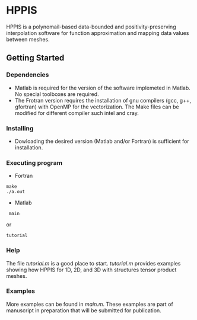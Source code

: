 # HPPIS
HPPIS is a polynomail-based data-bounded and positivity-preserving interpolation software for function approximation and mapping data values between meshes.


## Getting Started

### Dependencies

* Matlab is required for the version of the software implemeted in Matlab. No special toolboxes are required.
* The Frotran version requires the installation of gnu compilers (gcc, g++, gfortran) with OpenMP for the vectorization. 
  The Make files can be modified for different compiler such intel and cray.

### Installing
* Dowloading the desired version (Matlab and/or Fortran) is sufficient for installation. 

### Executing program
* Fortran
```
make 
./a.out
``` 
* Matlab
```
 main
```
or 
```
tutorial
```

### Help

The file *tutorial.m* is a good place to start. 
*tutorial.m* provides examples showing how HPPIS for 1D, 2D, and 3D  with structures tensor product meshes.

### Examples
More examples can be found in *main.m*.
These examples are part of manuscript in preparation that will be submitted for publication. 

